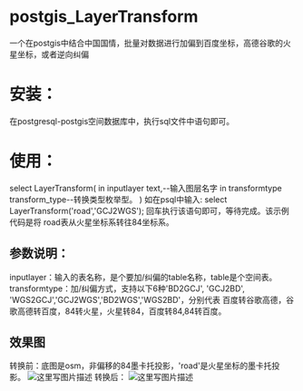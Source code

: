 # postgis_LayerTransform
一个在postgis中结合中国国情，批量对数据进行加偏到百度坐标，高德谷歌的火星坐标，或者逆向纠偏
# 安装：
  在postgresql-postgis空间数据库中，执行sql文件中语句即可。
# 使用：
select LayerTransform(
	in inputlayer text,--输入图层名字
	in transformtype transform_type--转换类型枚举型。
)
如在psql中输入: select LayerTransform('road','GCJ2WGS'); 回车执行该语句即可，等待完成。该示例代码是将 road表从火星坐标系转往84坐标系。
## 参数说明：
  inputlayer：输入的表名称，是个要加/纠偏的table名称，table是个空间表。  
  transformtype：加/纠偏方式，支持以下6种'BD2GCJ', 'GCJ2BD', 'WGS2GCJ','GCJ2WGS','BD2WGS','WGS2BD'，分别代表 百度转谷歌高德，谷歌高德转百度，84转火星，火星转84，百度转84,84转百度。
## 效果图
  
转换前：底图是osm，非偏移的84墨卡托投影，'road'是火星坐标的墨卡托投影。
	![这里写图片描述](http://img.blog.csdn.net/20151203104302079)
	转换后：
	![这里写图片描述](http://img.blog.csdn.net/20151203104452730)
